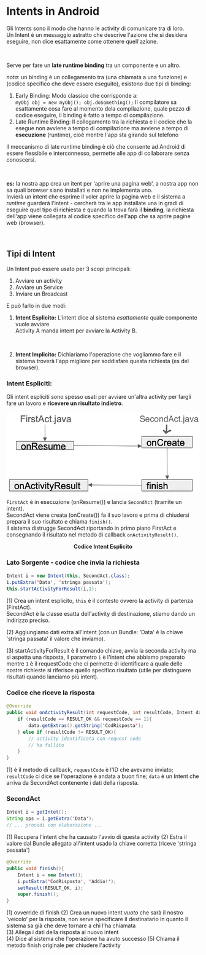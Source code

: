 # Intents in Android 

Gli Intents sono il modo che hanno le activity di comunicare tra di loro.  
Un Intent è un messaggio astratto che descrive l'azione che si desidera eseguire, non dice esattamente come ottenere quell'azione.  

<br>

Serve per fare un **late runtime binding** tra un componente e un altro.  

_nota:_ un binding è un collegamento tra (una chiamata a una funzione) e (codice specifico che deve essere eseguito), esistono due tipi di binding:
1. Early Binding: Modo classico che corrisponde a:  
    `myObj obj = new myObj(); obj.doSomething();` Il compilatore sa esattamente cosa fare al momento dela compilazione, quale pezzo di codice eseguire, il binding è fatto a tempo di compilazione.  
2. Late Runtime Binding: Il collegamento tra la richiesta e il codice che la esegue non avviene a tempo di compilazione ma avviene a tempo di **esecuzione** (runtime), cioè mentre l'app sta girando sul telefono   

Il meccanismo di late runtime binding è ciò che consente ad Android di essere flessibile e interconnesso, permette alle app di collaborare senza conoscersi.

<br>

**es:** la nostra app crea un itent per 'aprire una pagina web', a nostra app non sa quali browser siano installati e non ne implementa uno.  
Invierà un intent che esprime il voler aprire la pagina web e il sistema a _runtime_ guarderà l'intent - cercherà tra le app installate una in gradi di eseguire quel tipo di richiesta e quando la trova farà il **binding**, la richiesta dell'app viene collegata al codice specifico dell'app che sa aprire pagine web (browser).  

<br>

## Tipi di Intent

Un Intent può essere usato per 3 scopi principali: 
1. Avviare un activity
2. Avviare un Service 
3. Inviare un Broadcast  

E può farlo in due modi:
1. **Intent Esplicito:** L'intent dice al sistema _esattamente_ quale componente vuole avviare  
Activity A manda intent per avviare la Activity B.   

<br>

2. **Intent Implicito:** Dichiariamo l'operazione che vogliammo fare e il sistema troverà l'app migliore per soddisfare questa richiesta (es del browser).  



### Intent Espliciti:  
Gli intent espliciti sono spesso usati per avviare un'altra activity per fargli fare un lavoro e **ricevere un risultato indietro**.  

<center>

![intent esplicito](../../images/explicit_intent_example.png)

</center>


`FirstAct` è in esecuzione (onResume()) e lancia `SecondAct` (tramite un intent).  
SecondAct viene creata (onCreate()) fa il suo lavoro e prima di chiudersi prepara il suo risultato e chiama `finish()`.  
Il sistema distrugge SecondAct riportando in primo piano FirstAct e consegnando il risultato nel metodo di callback `onActivityResult()`.  

<center>

**Codice Intent Esplicito**

</center>

### Lato Sorgente - codice che invia la richiesta

```Java 
Intent i = new Intent(this, SecondAct.class);
i.putExtra('Data', 'stringa passata');
this.startActivityForResult(i,1);
```

(1) Crea un intent esplicito, `this` è il contesto ovvero la activity di partenza (FirstAct).  
SecondAct è la classe esatta dell'activity di destinazione, stiamo dando un indirizzo preciso.   

(2) Aggiungiamo dati extra all'intent (con un Bundle: 'Data' è la chiave 'stringa passata' il valore che inviamo).  

(3) startActivityForResult è il comando chiave, avvia la seconda activity ma si aspetta una risposta, il parametro `i` è l'intent che abbiamo preparato mentre `1` è il requestCode che ci permette di identificare a quale delle nostre richieste si riferisce quello specifico risultato (utile per distinguere risultati quando lanciamo più intent).  


### Codice che riceve la risposta

```Java
@Override
public void onActivityResult(int requestCode, int resultCode, Intent data){
    if (resultCode == RESULT_OK && requestCode == 1){
        data.getExtras().getString('CodRisposta');
    } else if (resultCode != RESULT_OK){
        // activity identificata con request code
        // ha fallito
    }
}
```

(1) è il metodo di callback, `requestCode` è l'ID che avevamo inviato; `resultCode` ci dice se l'operazione è andata a buon fine; `data` è un Intent che arriva da SecondAct contenente i dati della risposta.  



### SecondAct 

```Java
Intent i = getIntet();
String ops = i.getExtra('Data');
// ... procedi con elaborazione ...
```

(1) Recupera l'intent che ha causato l'avvio di questa activity
(2) Estra il valore dal Bundle allegato all'intent usado la chiave corretta (riceve 'stringa passata')   



```Java
@Override
public void finish(){
    Intent i = new Intent();
    i.putExtra('CodRisposta', 'Addio!');
    setResult(RESULT_OK, i);
    super.finish();
}
```

(1) ovverride di finish 
(2) Crea un nuovo intent _vuoto_ che sarà il nostro 'veicolo' per la risposta, non serve specificare il destinatario in quanto il sistema sa già che deve tornare a chi l'ha chiamata  
(3) Allega i dati della  risposta al nuovo intent   
(4) Dice al sistema che l'operazione ha avuto successo 
(5) Chiama il metodo finish originale per chiudere l'activity  

